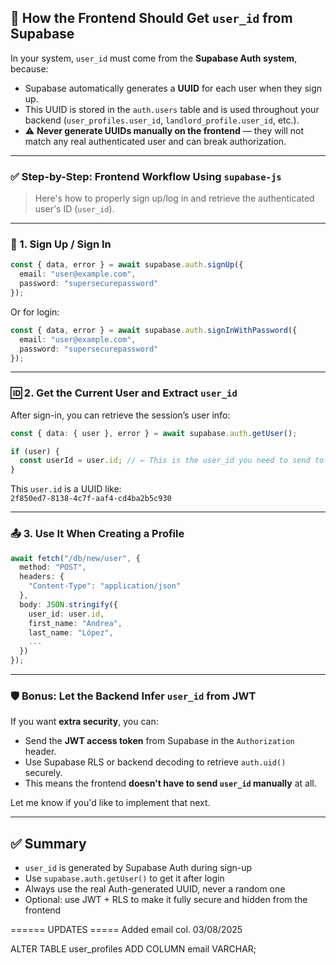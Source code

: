 ## 🧠 How the Frontend Should Get `user_id` from Supabase

In your system, `user_id` must come from the **Supabase Auth system**, because:

- Supabase automatically generates a **UUID** for each user when they sign up.
- This UUID is stored in the `auth.users` table and is used throughout your backend (`user_profiles.user_id`, `landlord_profile.user_id`, etc.).
- ⚠️ **Never generate UUIDs manually on the frontend** — they will not match any real authenticated user and can break authorization.

---

### ✅ Step-by-Step: Frontend Workflow Using `supabase-js`

> Here's how to properly sign up/log in and retrieve the authenticated user's ID (`user_id`).

---

### 🔐 1. Sign Up / Sign In

```ts
const { data, error } = await supabase.auth.signUp({
  email: "user@example.com",
  password: "supersecurepassword"
});
```

Or for login:

```ts
const { data, error } = await supabase.auth.signInWithPassword({
  email: "user@example.com",
  password: "supersecurepassword"
});
```

---

### 🆔 2. Get the Current User and Extract `user_id`

After sign-in, you can retrieve the session’s user info:

```ts
const { data: { user }, error } = await supabase.auth.getUser();

if (user) {
  const userId = user.id; // ← This is the user_id you need to send to your API
}
```

This `user.id` is a UUID like:  
`2f850ed7-8138-4c7f-aaf4-cd4ba2b5c930`

---

### 📤 3. Use It When Creating a Profile

```ts
await fetch("/db/new/user", {
  method: "POST",
  headers: {
    "Content-Type": "application/json"
  },
  body: JSON.stringify({
    user_id: user.id,
    first_name: "Andrea",
    last_name: "López",
    ...
  })
});
```

---

### 🛡️ Bonus: Let the Backend Infer `user_id` from JWT

If you want **extra security**, you can:
- Send the **JWT access token** from Supabase in the `Authorization` header.
- Use Supabase RLS or backend decoding to retrieve `auth.uid()` securely.
- This means the frontend **doesn't have to send `user_id` manually** at all.

Let me know if you'd like to implement that next.

---

## ✅ Summary

- `user_id` is generated by Supabase Auth during sign-up
- Use `supabase.auth.getUser()` to get it after login
- Always use the real Auth-generated UUID, never a random one
- Optional: use JWT + RLS to make it fully secure and hidden from the frontend

====== UPDATES =====
Added email col. 03/08/2025

ALTER TABLE user_profiles
ADD COLUMN email VARCHAR;
